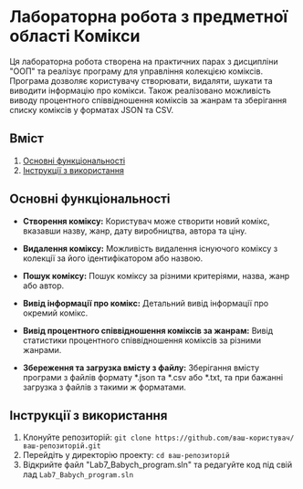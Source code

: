 # Лабораторна робота з предметної області Комікси

Ця лабораторна робота створена на практичних парах з дисципліни "ООП" та реалізує програму для управління колекцією коміксів. Програма дозволяє користувачу створювати, видаляти, шукати та виводити інформацію про комікси. Також реалізовано можливість виводу процентного співвідношення коміксів за жанрам та зберігання списку коміксів у форматах JSON та CSV.

## Вміст

1. [Основні функціональності](#основні-функціональності)
2. [Інструкції з використання](#інструкції-з-використання)


## Основні функціональності

- **Створення коміксу:** Користувач може створити новий комікс, вказавши назву, жанр, дату виробництва, автора та ціну.

- **Видалення коміксу:** Можливість видалення існуючого коміксу з колекції за його ідентифікатором або назвою.

- **Пошук коміксу:** Пошук коміксу за різними критеріями, назва, жанр або автор.

- **Вивід інформації про комікс:** Детальний вивід інформації про окремий комікс.

- **Вивід процентного співвідношення коміксів за жанрам:** Вивід статистики процентного співвідношення коміксів за різними жанрами.

- **Збереження та загрузка вмісту з файлу:** Зберігання вмісту програми з файлів формату *.json та *.csv або *.txt, та при бажанні загрузка з файлів з такими ж форматами.

## Інструкції з використання

1. Клонуйте репозиторій: `git clone https://github.com/ваш-користувач/ваш-репозиторій.git`
2. Перейдіть у директорію проекту: `cd ваш-репозиторій`
3. Відкрийте файл "Lab7_Babych_program.sln" та редагуйте код під свій лад `Lab7_Babych_program.sln`


